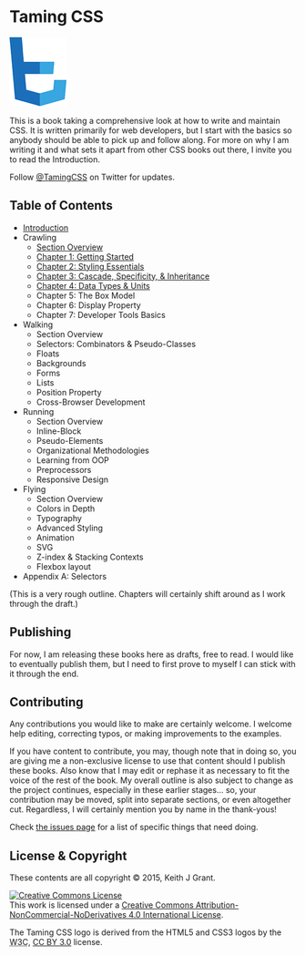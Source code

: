 # Taming CSS

<img src="logo.png"/>

 This is a book taking a comprehensive look at how to write and maintain CSS.  It is written primarily for web developers, but I start with the basics so anybody should be able to pick up and follow along.  For more on why I am writing it and what sets it apart from other CSS books out there, I invite you to read the Introduction.

 Follow [@TamingCSS](http://twitter.com/TamingCSS) on Twitter for updates.

## Table of Contents

* [Introduction](introduction.md)
* Crawling
  * [Section Overview](Crawling/overview.md)
  * [Chapter 1: Getting Started](Crawling/chapter1.md)
  * [Chapter 2: Styling Essentials](Crawling/chapter2.md)
  * [Chapter 3: Cascade, Specificity, & Inheritance](Crawling/chapter3.md)
  * [Chapter 4: Data Types & Units](Crawling/chapter4.md)
  * Chapter 5: The Box Model
  * Chapter 6: Display Property
  * Chapter 7: Developer Tools Basics
* Walking
  * Section Overview
  * Selectors: Combinators & Pseudo-Classes
  * Floats
  * Backgrounds
  * Forms
  * Lists
  * Position Property
  * Cross-Browser Development
* Running
  * Section Overview
  * Inline-Block
  * Pseudo-Elements
  * Organizational Methodologies
  * Learning from OOP
  * Preprocessors
  * Responsive Design
* Flying
  * Section Overview
  * Colors in Depth
  * Typography
  * Advanced Styling
  * Animation
  * SVG
  * Z-index & Stacking Contexts
  * Flexbox layout
* Appendix A: Selectors

(This is a very rough outline.  Chapters will certainly shift around as I work through the draft.)

## Publishing

For now, I am releasing these books here as drafts, free to read.  I would like to eventually publish them, but I need to first prove to myself I can stick with it through the end.

## Contributing

Any contributions you would like to make are certainly welcome.  I welcome help editing, correcting typos, or making improvements to the examples.

If you have content to contribute, you may, though note that in doing so, you are giving me a non-exclusive license to use that content should I publish these books.  Also know that I may edit or rephase it as necessary to fit the voice of the rest of the book.  My overall outline is also subject to change as the project continues, especially in these earlier stages... so, your contribution may be moved, split into separate sections, or even altogether cut.  Regardless, I will certainly mention you by name in the thank-yous!

Check [the issues page](issues.md) for a list of specific things that need doing.

## License & Copyright

These contents are all copyright &copy; 2015, Keith J Grant.

<a rel="license" href="http://creativecommons.org/licenses/by-nc-nd/4.0/"><img alt="Creative Commons License" style="border-width:0" src="https://i.creativecommons.org/l/by-nc-nd/4.0/88x31.png" /></a><br />This work is licensed under a <a rel="license" href="http://creativecommons.org/licenses/by-nc-nd/4.0/">Creative Commons Attribution-NonCommercial-NoDerivatives 4.0 International License</a>.

The Taming CSS logo is derived from the HTML5 and CSS3 logos by the <abbr title="World Wide Web Consortium">W3C</abbr>, <a href="http://creativecommons.org/licenses/by/3.0/">CC BY 3.0</a> license.
